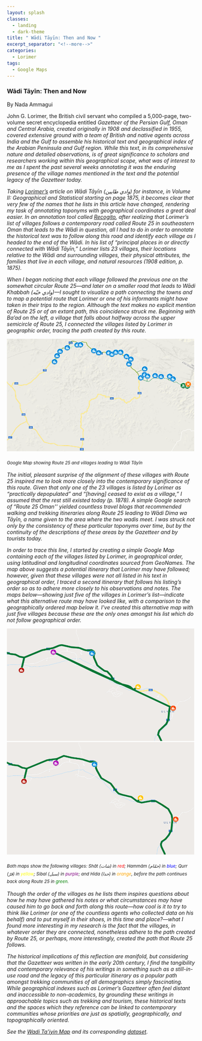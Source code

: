 ```yaml
---
layout: splash
classes:
  - landing
  - dark-theme
title: " Wādi Tāyīn: Then and Now "
excerpt_separator: "<!--more-->"
categories:
  - Lorimer
tags:
  - Google Maps
---
```


### Wādi Tāyīn: Then and Now

By Nada Ammagui


John G. Lorimer, the British civil servant who compiled a 5,000-page, two-volume secret encyclopedia entitled <i>Gazetteer of the Persian Gulf, Oman and Central Arabia, created originally in 1908 and declassified in 1955, covered extensive ground with a team of British and native agents across India and the Gulf to assemble his historical text and geographical index of the Arabian Peninsula and Gulf region. While this text, in its comprehensive nature and detailed observations, is of great significance to scholars and researchers working within this geographical scope, what was of interest to me as I spent the past several weeks annotating it was the enduring presence of the village names mentioned in the text and the potential legacy of the Gazetteer today.


Taking [Lorimer’s](https://archive.org/details/in.ernet.dli.2015.206964/page/n1967/mode/2up) article on Wādi Tāyīn (وادي طايين) for instance, in Volume II: Geographical and Statistical starting on page 1875, it becomes clear that very few of the names that he lists in this article have changed, rendering my task of annotating toponyms with geographical coordinates a great deal easier. In an annotation tool called [Recogito](https://recogito.pelagios.org/), after realizing that Lorimer’s list of villages follows a contemporary road called Route 25 in southeastern Oman that leads to the Wādi in question, all I had to do in order to annotate the historical text was to follow along this road and identify each village as I headed to the end of the Wādi. In his list of “principal places in or directly connected with Wādi Tāyīn,” Lorimer lists 23 villages, their locations relative to the Wādi and surrounding villages, their physical attributes, the families that live in each village, and natural resources (1908 edition, p. 1875).


When I began noticing that each village followed the previous one on the somewhat circular Route 25—and later on a smaller road that leads to Wādi Khabbah (وادي خبّه)—I sought to visualize a path connecting the towns and to map a potential route that Lorimer or one of his informants might have taken in their trips to the region. Although the text makes no explicit mention of Route 25 or of an extant path, this coincidence struck me. Beginning with Ba’ad on the left, a village that falls about halfway across the upper semicircle of Route 25, I connected the villages listed by Lorimer in geographic order, tracing the path created by this route.

<img src="/assets/images/nadasblog.jpg" style="width:500px;height:300px;">

<sub><i>Google Map showing Route 25 and villages leading to Wādi Tāyīn<sub>


The initial, pleasant surprise of the alignment of these villages with Route 25 inspired me to look more closely into the contemporary significance of this route. Given that only one of the 23 villages is listed by Lorimer as “practically depopulated” and “[having] ceased to exist as a village,” I assumed that the rest still existed today (p. 1878). A simple Google search of “Route 25 Oman'' yielded countless travel blogs that recommended walking and trekking itineraries along Route 25 leading to Wādi Dima wa Tāyīn, a name given to the area where the two wadis meet. I was struck not only by the consistency of these particular toponyms over time, but by the continuity of the descriptions of these areas by the Gazetteer and by tourists today.

In order to trace this line, I started by creating a simple Google Map containing each of the villages listed by Lorimer, in geographical order, using latitudinal and longitudinal coordinates sourced from GeoNames. The map above suggests a potential itinerary that Lorimer may have followed; however, given that these villages were not all listed in his text in geographical order, I traced a second itinerary that follows his listing’s order so as to adhere more closely to his observations and notes. The maps below—showing just five of the villages in Lorimer’s list—indicate what this alternative route may have looked like, with a comparison to the geographically ordered map below it. I’ve created this alternative map with just five villages because these are the only ones amongst his list which do not follow geographical order.<br>

<img src="/assets/images/nadasblog2.jpg" style="width:500px;height:300px;"><br>
<img src="/assets/images/nadasblog3.jpg" style="width:500px;height:300px;">

<sub>Both maps show the following villages: Shāt (شات) in <span style="color:#FF0000;">red</span>; Hammām (حمّام) in <span style="color:#0000FF;">blue</span>; Qurr (قرّ) in <span style="color:#FFFF00;">yellow</span>; Sibal (سبل) in <span style="color:#800080;">purple</span>; and Hida (حدا) in <span style="color:#FFA500;">orange</span>, before the path continues back along Route 25 in <span style="color:#008000;">green</span>.<sub>	


Though the order of the villages as he lists them inspires questions about how he may have gathered his notes or what circumstances may have caused him to go back and forth along this route—how cool is it to try to think like Lorimer (or one of the countless agents who collected data on his behalf) and to put myself in their shoes, in this time and place?—what I found more interesting in my research is the fact that the villages, in whatever order they are connected, nonetheless adhere to the path created by Route 25, or perhaps, more interestingly, created the path that Route 25 follows.


The historical implications of this reflection are manifold, but considering that the Gazetteer was written in the early 20th century, I find the tangibility and contemporary relevance of his writings in something such as a still-in-use road and the legacy of this particular itinerary as a popular path amongst trekking communities of all demographics simply fascinating. While geographical indexes such as Lorimer’s Gazetteer often feel distant and inaccessible to non-academics, by grounding these writings in approachable topics such as trekking and tourism, these historical texts and the spaces which they reference can be linked to contemporary communities whose priorities are just as spatially, geographically, and topographically oriented.

See the [Wadi Ta'iyin Map](https://www.google.com/maps/d/u/0/viewer?mid=10lDPJuu5VnFO3ofcrBUYTWh3U6Ba-xj9&ll=23.110989824741395%2C58.662744400000015&z=10) and its corresponding [dataset](https://github.com/opengulf/Lorimer_data/blob/master/Wadi_Al_Tayin.csv).
